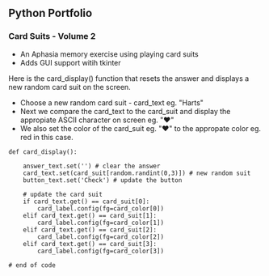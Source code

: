 ## Python Portfolio

### Card Suits - Volume 2
+ An Aphasia memory exercise using playing card suits
+ Adds GUI support witih tkinter

Here is the card_display() function that resets the answer and displays a
new random card suit on the screen.

+ Choose a new random card suit - card_text eg. "Harts"
+ Next we compare the card_text to the card_suit and display the appropiate ASCII character on screen eg. "♥"
+ We also set the color of the card_suit eg. "♥" to the appropate color eg. red in this case.

```
def card_display():

	answer_text.set('') # clear the answer
	card_text.set(card_suit[random.randint(0,3)]) # new random suit
	button_text.set('Check') # update the button

	# update the card suit
	if card_text.get() == card_suit[0]:
		card_label.config(fg=card_color[0])
	elif card_text.get() == card_suit[1]:
		card_label.config(fg=card_color[1])
	elif card_text.get() == card_suit[2]:
		card_label.config(fg=card_color[2])
	elif card_text.get() == card_suit[3]:
		card_label.config(fg=card_color[3])

# end of code
```


